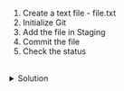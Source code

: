 1. Create a text file - file.txt
2. Initialize Git
3. Add the file in Staging
4. Commit the file
5. Check the status

<br>
<details><summary>Solution</summary>
<br>

```plain
touch file.txt
```{{exec}}

```plain
git init
```{{exec}}

```plain
git add file.txt
```{{exec}}

```plain
git commit -m "Initial Commit"
```{{exec}}

```plain
git status
```{{exec}}

</details>